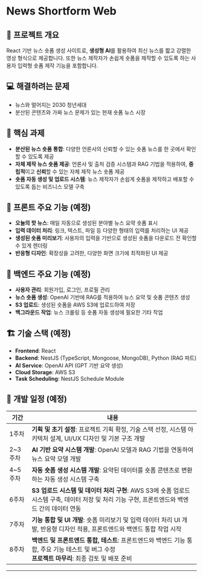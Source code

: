 # News Shortform Web

## 📝 프로젝트 개요
React 기반 뉴스 숏폼 생성 사이트로, **생성형 AI**를 활용하여 최신 뉴스를 짧고 강렬한 영상 형식으로 제공합니다. 또한 뉴스 제작자가 손쉽게 숏폼을 제작할 수 있도록 하는 사용자 입력형 숏폼 제작 기능을 포함합니다.


## 💻 해결하려는 문제  
- 뉴스와 멀어지는 2030 청년세대
- 분산된 콘텐츠와 가짜 뉴스 문제가 있는 현재 숏폼 뉴스 시장


## 📌 핵심 과제
- **분산된 뉴스 숏폼 통합**: 다양한 언론사의 신뢰할 수 있는 숏폼 뉴스를 한 곳에서 확인할 수 있도록 제공
- **자체 제작 뉴스 숏폼 제공**: 언론사 및 출처 검증 시스템과 RAG 기법을 적용하여, **중립적**이고 **신뢰**할 수 있는 자체 제작 뉴스 숏폼 제공
- **숏폼 자동 생성 및 업로드 시스템**: 뉴스 제작자가 손쉽게 숏폼을 제작하고 배포할 수 있도록 돕는 비즈니스 모델 구축


## 🚀 프론트 주요 기능 (예정)
- **오늘의 핫 뉴스**: 매일 자동으로 생성된 분야별 뉴스 요약 숏폼 표시 
- **입력 데이터 처리**: 링크, 텍스트, 파일 등 다양한 형태의 입력를 처리하는 UI 제공
- **생성된 숏폼 미리보기**: 사용자의 입력을 기반으로 생성된 숏폼을 다운로드 전 확인할 수 있게 렌더링
- **반응형 디자인**: 확장성을 고려한, 다양한 화면 크기에 최적화된 UI 제공


## 🚀 백엔드 주요 기능 (예정)
- **사용자 관리**: 회원가입, 로그인, 프로필 관리
- **뉴스 숏폼 생성**: OpenAI 기반에 RAG를 적용하여 뉴스 요약 및 숏폼 콘텐츠 생성
- **S3 업로드**: 생성된 숏폼을 AWS S3에 업로드하여 저장
- **백그라운드 작업**: 뉴스 크롤링 등 숏폼 자동 생성에 필요한 기타 작업


## 🏗️ 기술 스택 (예정)
- **Frontend**: React
- **Backend**: NestJS (TypeScript, Mongoose, MongoDB), Python (RAG 파트)
- **AI Service**: OpenAI API (GPT 기반 요약 생성)
- **Cloud Storage**: AWS S3
- **Task Scheduling**: NestJS Schedule Module


## 📆 개발 일정 (예정)

| 기간   | 내용                                             |
|--------|--------------------------------------------------|
| 1주차  | **기획 및 초기 설정**: 프로젝트 기획 확정, 기술 스택 선정, 시스템 아키텍처 설계, UI/UX 디자인 및 기본 구조 개발 |
| 2~3주차 | **AI 기반 요약 시스템 개발**: OpenAI 모델과 RAG 기법을 연동하여 뉴스 요약 모델 개발 |
| 4~5주차  | **자동 숏폼 생성 시스템 개발**: 요약된 데이터를 숏폼 콘텐츠로 변환하는 자동 생성 시스템 구축|
| 6주차  | **S3 업로드 시스템 및 데이터 처리 구현**: AWS S3에 숏폼 업로드 시스템 구축, 데이터 저장 및 처리 기능 구현, 프론트엔드와 백엔드 간의 데이터 연동 |
| 7주차 | **기능 통합 및 UI 개발**: 숏폼 미리보기 및 입력 데이터 처리 UI 개발, 반응형 디자인 적용, 프론트엔드와 백엔드 통합 작업 시작 |
| 8주차  | **백엔드 및 프론트엔드 통합, 테스트**: 프론트엔드와 백엔드 기능 통합, 주요 기능 테스트 및 버그 수정 <br> **프로젝트 마무리**: 최종 검토 및 배포 준비 |

---

